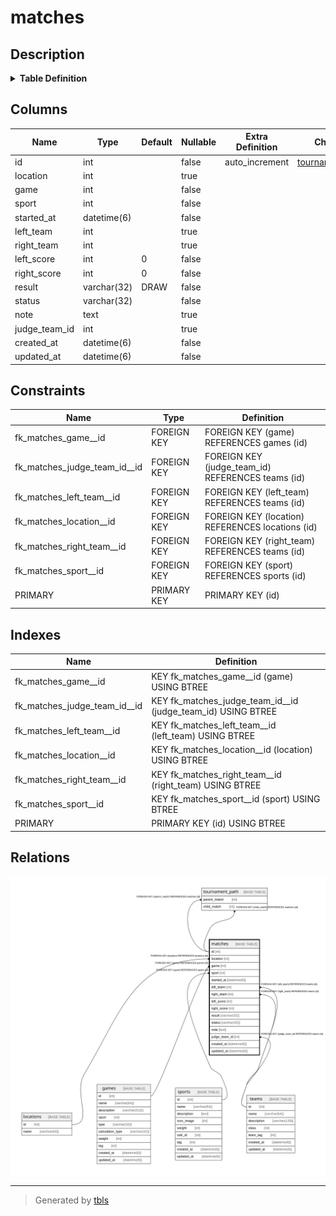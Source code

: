 # matches

## Description

<details>
<summary><strong>Table Definition</strong></summary>

```sql
CREATE TABLE `matches` (
  `id` int NOT NULL AUTO_INCREMENT,
  `location` int DEFAULT NULL,
  `game` int NOT NULL,
  `sport` int NOT NULL,
  `started_at` datetime(6) NOT NULL,
  `left_team` int DEFAULT NULL,
  `right_team` int DEFAULT NULL,
  `left_score` int NOT NULL DEFAULT '0',
  `right_score` int NOT NULL DEFAULT '0',
  `result` varchar(32) NOT NULL DEFAULT 'DRAW',
  `status` varchar(32) NOT NULL,
  `note` text,
  `judge_team_id` int DEFAULT NULL,
  `created_at` datetime(6) NOT NULL,
  `updated_at` datetime(6) NOT NULL,
  PRIMARY KEY (`id`),
  KEY `fk_matches_location__id` (`location`),
  KEY `fk_matches_game__id` (`game`),
  KEY `fk_matches_sport__id` (`sport`),
  KEY `fk_matches_left_team__id` (`left_team`),
  KEY `fk_matches_right_team__id` (`right_team`),
  KEY `fk_matches_judge_team_id__id` (`judge_team_id`),
  CONSTRAINT `fk_matches_game__id` FOREIGN KEY (`game`) REFERENCES `games` (`id`) ON DELETE CASCADE ON UPDATE RESTRICT,
  CONSTRAINT `fk_matches_judge_team_id__id` FOREIGN KEY (`judge_team_id`) REFERENCES `teams` (`id`) ON DELETE RESTRICT ON UPDATE RESTRICT,
  CONSTRAINT `fk_matches_left_team__id` FOREIGN KEY (`left_team`) REFERENCES `teams` (`id`) ON DELETE SET NULL ON UPDATE RESTRICT,
  CONSTRAINT `fk_matches_location__id` FOREIGN KEY (`location`) REFERENCES `locations` (`id`) ON DELETE SET NULL ON UPDATE RESTRICT,
  CONSTRAINT `fk_matches_right_team__id` FOREIGN KEY (`right_team`) REFERENCES `teams` (`id`) ON DELETE SET NULL ON UPDATE RESTRICT,
  CONSTRAINT `fk_matches_sport__id` FOREIGN KEY (`sport`) REFERENCES `sports` (`id`) ON DELETE CASCADE ON UPDATE RESTRICT
) ENGINE=InnoDB AUTO_INCREMENT=[Redacted by tbls] DEFAULT CHARSET=utf8mb4 COLLATE=utf8mb4_0900_ai_ci
```

</details>

## Columns

| Name | Type | Default | Nullable | Extra Definition | Children | Parents | Comment |
| ---- | ---- | ------- | -------- | ---------------- | -------- | ------- | ------- |
| id | int |  | false | auto_increment | [tournament_path](tournament_path.md) |  |  |
| location | int |  | true |  |  | [locations](locations.md) |  |
| game | int |  | false |  |  | [games](games.md) |  |
| sport | int |  | false |  |  | [sports](sports.md) |  |
| started_at | datetime(6) |  | false |  |  |  |  |
| left_team | int |  | true |  |  | [teams](teams.md) |  |
| right_team | int |  | true |  |  | [teams](teams.md) |  |
| left_score | int | 0 | false |  |  |  |  |
| right_score | int | 0 | false |  |  |  |  |
| result | varchar(32) | DRAW | false |  |  |  |  |
| status | varchar(32) |  | false |  |  |  |  |
| note | text |  | true |  |  |  |  |
| judge_team_id | int |  | true |  |  | [teams](teams.md) |  |
| created_at | datetime(6) |  | false |  |  |  |  |
| updated_at | datetime(6) |  | false |  |  |  |  |

## Constraints

| Name | Type | Definition |
| ---- | ---- | ---------- |
| fk_matches_game__id | FOREIGN KEY | FOREIGN KEY (game) REFERENCES games (id) |
| fk_matches_judge_team_id__id | FOREIGN KEY | FOREIGN KEY (judge_team_id) REFERENCES teams (id) |
| fk_matches_left_team__id | FOREIGN KEY | FOREIGN KEY (left_team) REFERENCES teams (id) |
| fk_matches_location__id | FOREIGN KEY | FOREIGN KEY (location) REFERENCES locations (id) |
| fk_matches_right_team__id | FOREIGN KEY | FOREIGN KEY (right_team) REFERENCES teams (id) |
| fk_matches_sport__id | FOREIGN KEY | FOREIGN KEY (sport) REFERENCES sports (id) |
| PRIMARY | PRIMARY KEY | PRIMARY KEY (id) |

## Indexes

| Name | Definition |
| ---- | ---------- |
| fk_matches_game__id | KEY fk_matches_game__id (game) USING BTREE |
| fk_matches_judge_team_id__id | KEY fk_matches_judge_team_id__id (judge_team_id) USING BTREE |
| fk_matches_left_team__id | KEY fk_matches_left_team__id (left_team) USING BTREE |
| fk_matches_location__id | KEY fk_matches_location__id (location) USING BTREE |
| fk_matches_right_team__id | KEY fk_matches_right_team__id (right_team) USING BTREE |
| fk_matches_sport__id | KEY fk_matches_sport__id (sport) USING BTREE |
| PRIMARY | PRIMARY KEY (id) USING BTREE |

## Relations

![er](matches.svg)

---

> Generated by [tbls](https://github.com/k1LoW/tbls)
